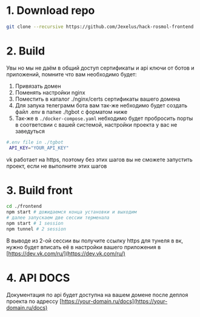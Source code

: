 # 1. Download repo

```bash
git clone --recursive https://github.com/Jexelus/hack-rosmol-frontend
```

# 2. Build
Увы но мы не даём в общий доступ сертификаты и api ключи от ботов и приложений, помните что вам необходимо будет: 
1. Привязать домен
2. Поменять настройки nginx 
3. Поместить в каталог ./nginx/certs сертификаты вашего домена
4. Для запука телеграмм бота вам так-же небходимо будет создать файл .env в папке ./tgbot с форматом ниже
5. Так-же в ``` ./docker-compose.yaml ``` небходимо будет пробросить порты в соответсвии с вашей системой, настройки проекта у вас не заведуться 

```bash
#.env file in ./tgbot
 API_KEY="YOUR_API_KEY" 
```

 vk работает на https, поэтому без этих шагов вы не сможете запустить проект, если не выполните этих шагов

# 3. Build front

```bash
cd ./frontend
npm start # дожидаемся конца установки и выходим
# далее запускаем две сессии терменала 
npm start # 1 session
npm tunnel # 2 session
```
В выводе из 2-ой сессии вы получите ссылку https для тунеля в вк, нужно будет вписать её в настройки вашего приложения в [https://dev.vk.com/ru/](https://dev.vk.com/ru/)

# 4. API DOCS
Документация по api будет доступна на вашем домене после деплоя проекта по адрессу [https://your-domain.ru/docs](https://your-domain.ru/docs)
